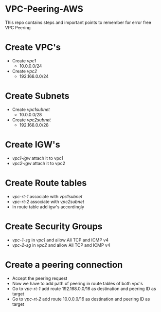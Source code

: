 # VPC-Peering-AWS
This repo contains steps and important points to remember for error free VPC Peering
# Create VPC's
- Create *vpc1*
  - 10.0.0.0/24
- Create *vpc2*
  - 192.168.0.0/24
# Create Subnets
- Create *vpc1subnet*
  - 10.0.0.0/28
- Create *vpc2subnet*
  - 192.168.0.0/28
# Create IGW's
- *vpc1-igw* attach it to vpc1
- *vpc2-igw* attach it to vpc2
# Create Route tables
- *vpc-rt-1* associate with *vpc1subnet*
- *vpc-rt-2* associate with *vpc2subnet*
- In route table add igw's accordingly
# Create Security Groups
- *vpc-1-sg* in *vpc1* and allow All TCP and ICMP v4
- *vpc-2-sg* in *vpc2* and allow All TCP and ICMP v4
# Create a peering connection 
- Accept the peering request
- Now we have to add path of peering in route tables of both vpc's
- Go to *vpc-rt-1* add route 192.168.0.0/16	as destination and peering ID as target
- Go to *vpc-rt-2* add route 10.0.0.0/16 as destination and peering ID as target





